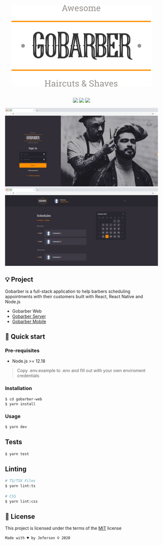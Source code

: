 <div align="center">
  <img src=".github/logo-dark.svg" style="margin-bottom: 20px" />

![](https://img.shields.io/badge/GoStack-12-blueviolet?style=flat-square&logo=react)
![](https://img.shields.io/badge/TypeScript-4.0.3-blue?style=flat-square)
![](https://img.shields.io/badge/React-16.13-blue?style=flat-square&logo=react)

</div>

![alt Desktop Signin Mockup](.github/desktop-mockup-1.jpg)
![alt Desktop Dashboard Mockup](.github/desktop-mockup-2.jpg)

## 💡 Project

Gobarber is a full-stack application to help barbers scheduling appointments with their customers built with React, React Native and Node.js

- Gobarber Web
- [Gobarber Server](https://github.com/jeferson-sb/gobarber-web)
- [Gobarber Mobile]()

## 🚀 Quick start

### Pre-requisites

- Node.js >= 12.18

> Copy .env.example to .env and fill out with your own enviroment credentials

### Installation

```
$ cd gobarber-web
$ yarn install
```

### Usage

```sh
$ yarn dev
```

## Tests

```sh
$ yarn test
```

## Linting

```sh
# TS/TSX Files
$ yarn lint:ts

# CSS
$ yarn lint:css
```

## 📝 License

This project is licensed under the terms of the [MIT](https://github.com/jeferson-sb/gobarber-web/blob/master/LICENSE) license

`Made with ♥ by Jeferson © 2020`
